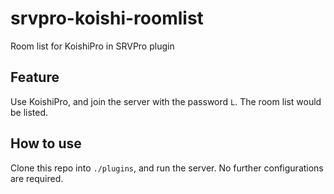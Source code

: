 # srvpro-koishi-roomlist

Room list for KoishiPro in SRVPro plugin

## Feature

Use KoishiPro, and join the server with the password `L`. The room list would be listed.

## How to use

Clone this repo into `./plugins`, and run the server. No further configurations are required.
